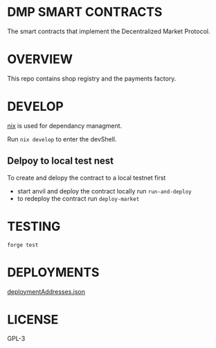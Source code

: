 <!--
SPDX-FileCopyrightText: 2024 Mass Labs

SPDX-License-Identifier: GPL-3.0-or-later
-->

# DMP SMART CONTRACTS

The smart contracts that implement the Decentralized Market Protocol.

# OVERVIEW

This repo contains shop registry and the payments factory.

# DEVELOP

[nix](nixos.wiki) is used for dependancy managment.

Run `nix develop` to enter the devShell.

## Delpoy to local test nest

To create and delopy the contract to a local testnet first

- start anvil and deploy the contract locally run `run-and-deploy`
- to redeploy the contract run `deploy-market`

# TESTING

`forge test `

# DEPLOYMENTS

[deploymentAddresses.json](./deploymentAddresses.json)

# LICENSE

GPL-3
